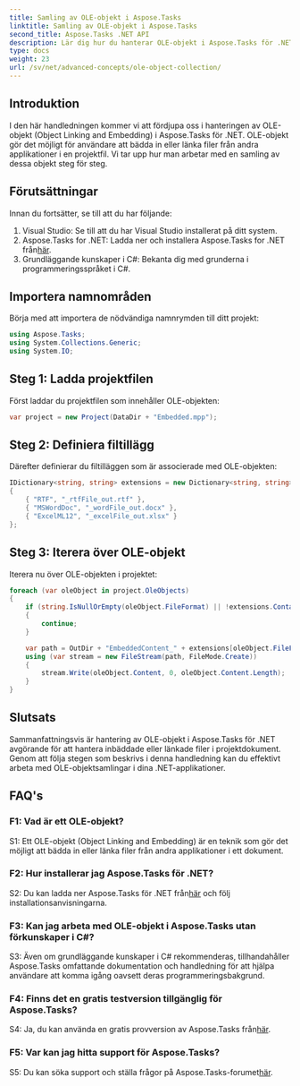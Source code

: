 ```yaml
---
title: Samling av OLE-objekt i Aspose.Tasks
linktitle: Samling av OLE-objekt i Aspose.Tasks
second_title: Aspose.Tasks .NET API
description: Lär dig hur du hanterar OLE-objekt i Aspose.Tasks för .NET med denna omfattande handledning. Bemästra hanteringen av inbäddade filer i projektdokument utan ansträngning.
type: docs
weight: 23
url: /sv/net/advanced-concepts/ole-object-collection/
---
```

## Introduktion

I den här handledningen kommer vi att fördjupa oss i hanteringen av OLE-objekt (Object Linking and Embedding) i Aspose.Tasks för .NET. OLE-objekt gör det möjligt för användare att bädda in eller länka filer från andra applikationer i en projektfil. Vi tar upp hur man arbetar med en samling av dessa objekt steg för steg.

## Förutsättningar

Innan du fortsätter, se till att du har följande:

1. Visual Studio: Se till att du har Visual Studio installerat på ditt system.
2.  Aspose.Tasks for .NET: Ladda ner och installera Aspose.Tasks for .NET från[här](https://releases.aspose.com/tasks/net/).
3. Grundläggande kunskaper i C#: Bekanta dig med grunderna i programmeringsspråket i C#.

## Importera namnområden

Börja med att importera de nödvändiga namnrymden till ditt projekt:

```csharp
using Aspose.Tasks;
using System.Collections.Generic;
using System.IO;


```

## Steg 1: Ladda projektfilen

Först laddar du projektfilen som innehåller OLE-objekten:

```csharp
var project = new Project(DataDir + "Embedded.mpp");
```

## Steg 2: Definiera filtillägg

Därefter definierar du filtilläggen som är associerade med OLE-objekten:

```csharp
IDictionary<string, string> extensions = new Dictionary<string, string>
{
    { "RTF", "_rtfFile_out.rtf" },
    { "MSWordDoc", "_wordFile_out.docx" },
    { "ExcelML12", "_excelFile_out.xlsx" }
};
```

## Steg 3: Iterera över OLE-objekt

Iterera nu över OLE-objekten i projektet:

```csharp
foreach (var oleObject in project.OleObjects)
{
    if (string.IsNullOrEmpty(oleObject.FileFormat) || !extensions.ContainsKey(oleObject.FileFormat))
    {
        continue;
    }

    var path = OutDir + "EmbeddedContent_" + extensions[oleObject.FileFormat];
    using (var stream = new FileStream(path, FileMode.Create))
    {
        stream.Write(oleObject.Content, 0, oleObject.Content.Length);
    }
}
```

## Slutsats

Sammanfattningsvis är hantering av OLE-objekt i Aspose.Tasks för .NET avgörande för att hantera inbäddade eller länkade filer i projektdokument. Genom att följa stegen som beskrivs i denna handledning kan du effektivt arbeta med OLE-objektsamlingar i dina .NET-applikationer.

## FAQ's

### F1: Vad är ett OLE-objekt?

S1: Ett OLE-objekt (Object Linking and Embedding) är en teknik som gör det möjligt att bädda in eller länka filer från andra applikationer i ett dokument.

### F2: Hur installerar jag Aspose.Tasks för .NET?

 S2: Du kan ladda ner Aspose.Tasks för .NET från[här](https://releases.aspose.com/tasks/net/) och följ installationsanvisningarna.

### F3: Kan jag arbeta med OLE-objekt i Aspose.Tasks utan förkunskaper i C#?

S3: Även om grundläggande kunskaper i C# rekommenderas, tillhandahåller Aspose.Tasks omfattande dokumentation och handledning för att hjälpa användare att komma igång oavsett deras programmeringsbakgrund.

### F4: Finns det en gratis testversion tillgänglig för Aspose.Tasks?

 S4: Ja, du kan använda en gratis provversion av Aspose.Tasks från[här](https://releases.aspose.com/).

### F5: Var kan jag hitta support för Aspose.Tasks?

 S5: Du kan söka support och ställa frågor på Aspose.Tasks-forumet[här](https://forum.aspose.com/c/tasks/15).